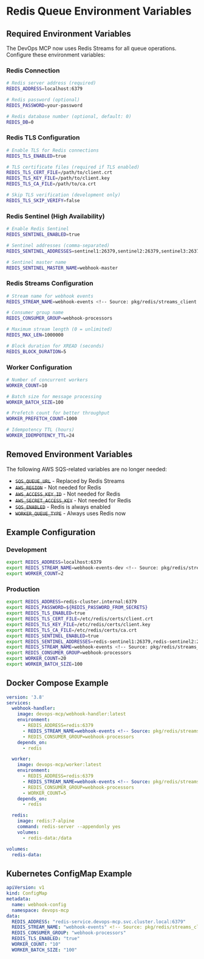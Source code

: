 <!-- SOURCE VERIFICATION
Last Verified: 2025-08-11 14:36:34
Verification Script: update-docs-parallel.sh
Batch: ad
-->

# Redis Queue Environment Variables

## Required Environment Variables

The DevOps MCP now uses Redis Streams for all queue operations. Configure these environment variables: <!-- Source: pkg/redis/streams_client.go -->

### Redis Connection
```bash
# Redis server address (required)
REDIS_ADDRESS=localhost:6379

# Redis password (optional)
REDIS_PASSWORD=your-password

# Redis database number (optional, default: 0)
REDIS_DB=0
```

### Redis TLS Configuration
```bash
# Enable TLS for Redis connections
REDIS_TLS_ENABLED=true

# TLS certificate files (required if TLS enabled)
REDIS_TLS_CERT_FILE=/path/to/client.crt
REDIS_TLS_KEY_FILE=/path/to/client.key
REDIS_TLS_CA_FILE=/path/to/ca.crt

# Skip TLS verification (development only)
REDIS_TLS_SKIP_VERIFY=false
```

### Redis Sentinel (High Availability)
```bash
# Enable Redis Sentinel
REDIS_SENTINEL_ENABLED=true

# Sentinel addresses (comma-separated)
REDIS_SENTINEL_ADDRESSES=sentinel1:26379,sentinel2:26379,sentinel3:26379

# Sentinel master name
REDIS_SENTINEL_MASTER_NAME=webhook-master
```

### Redis Streams Configuration <!-- Source: pkg/redis/streams_client.go -->
```bash
# Stream name for webhook events
REDIS_STREAM_NAME=webhook-events <!-- Source: pkg/redis/streams_client.go -->

# Consumer group name
REDIS_CONSUMER_GROUP=webhook-processors

# Maximum stream length (0 = unlimited)
REDIS_MAX_LEN=1000000

# Block duration for XREAD (seconds)
REDIS_BLOCK_DURATION=5
```

### Worker Configuration
```bash
# Number of concurrent workers
WORKER_COUNT=10

# Batch size for message processing
WORKER_BATCH_SIZE=100

# Prefetch count for better throughput
WORKER_PREFETCH_COUNT=1000

# Idempotency TTL (hours)
WORKER_IDEMPOTENCY_TTL=24
```

## Removed Environment Variables

The following AWS SQS-related variables are no longer needed:

- ~~`SQS_QUEUE_URL`~~ - Replaced by Redis Streams <!-- Source: pkg/redis/streams_client.go -->
- ~~`AWS_REGION`~~ - Not needed for Redis
- ~~`AWS_ACCESS_KEY_ID`~~ - Not needed for Redis
- ~~`AWS_SECRET_ACCESS_KEY`~~ - Not needed for Redis
- ~~`SQS_ENABLED`~~ - Redis is always enabled
- ~~`WORKER_QUEUE_TYPE`~~ - Always uses Redis now

## Example Configuration

### Development
```bash
export REDIS_ADDRESS=localhost:6379
export REDIS_STREAM_NAME=webhook-events-dev <!-- Source: pkg/redis/streams_client.go -->
export WORKER_COUNT=2
```

### Production
```bash
export REDIS_ADDRESS=redis-cluster.internal:6379
export REDIS_PASSWORD=${REDIS_PASSWORD_FROM_SECRETS}
export REDIS_TLS_ENABLED=true
export REDIS_TLS_CERT_FILE=/etc/redis/certs/client.crt
export REDIS_TLS_KEY_FILE=/etc/redis/certs/client.key
export REDIS_TLS_CA_FILE=/etc/redis/certs/ca.crt
export REDIS_SENTINEL_ENABLED=true
export REDIS_SENTINEL_ADDRESSES=redis-sentinel1:26379,redis-sentinel2:26379,redis-sentinel3:26379
export REDIS_STREAM_NAME=webhook-events <!-- Source: pkg/redis/streams_client.go -->
export REDIS_CONSUMER_GROUP=webhook-processors
export WORKER_COUNT=20
export WORKER_BATCH_SIZE=100
```

## Docker Compose Example

```yaml
version: '3.8'
services:
  webhook-handler:
    image: devops-mcp/webhook-handler:latest
    environment:
      - REDIS_ADDRESS=redis:6379
      - REDIS_STREAM_NAME=webhook-events <!-- Source: pkg/redis/streams_client.go -->
      - REDIS_CONSUMER_GROUP=webhook-processors
    depends_on:
      - redis

  worker:
    image: devops-mcp/worker:latest
    environment:
      - REDIS_ADDRESS=redis:6379
      - REDIS_STREAM_NAME=webhook-events <!-- Source: pkg/redis/streams_client.go -->
      - REDIS_CONSUMER_GROUP=webhook-processors
      - WORKER_COUNT=5
    depends_on:
      - redis

  redis:
    image: redis:7-alpine
    command: redis-server --appendonly yes
    volumes:
      - redis-data:/data

volumes:
  redis-data:
```

## Kubernetes ConfigMap Example

```yaml
apiVersion: v1
kind: ConfigMap
metadata:
  name: webhook-config
  namespace: devops-mcp
data:
  REDIS_ADDRESS: "redis-service.devops-mcp.svc.cluster.local:6379"
  REDIS_STREAM_NAME: "webhook-events" <!-- Source: pkg/redis/streams_client.go -->
  REDIS_CONSUMER_GROUP: "webhook-processors"
  REDIS_TLS_ENABLED: "true"
  WORKER_COUNT: "10"
  WORKER_BATCH_SIZE: "100"
